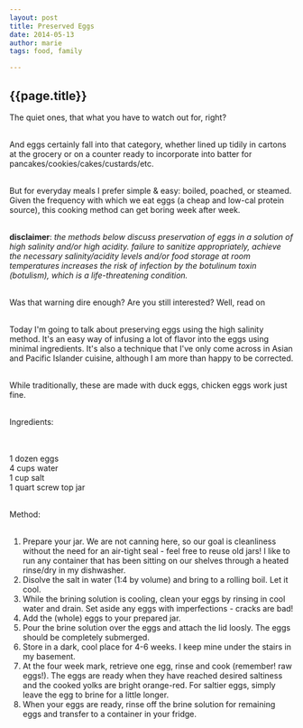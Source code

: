 ```yaml
---
layout: post
title: Preserved Eggs
date: 2014-05-13
author: marie
tags: food, family

---
```


<h2>{{page.title}}</h2>

<div id = "blockcontent">
The quiet ones, that what you have to watch out for, right? <br><br>

And eggs certainly fall into that category, whether lined up tidily in cartons
at the grocery or on a counter ready to incorporate into batter for pancakes/cookies/cakes/custards/etc. <br><br>

But for everyday meals I prefer simple & easy: boiled, poached, or steamed. Given the 
frequency with which we eat eggs (a cheap and low-cal protein source), this 
cooking method can get boring week after week. <br><br>

<b>disclaimer</b>: <i>the methods below discuss preservation of eggs in a solution 
of high salinity and/or high acidity. failure to sanitize appropriately, achieve the necessary salinity/acidity levels and/or food storage at room temperatures increases the risk of infection by the botulinum toxin (botulism), which is a life-threatening condition.</i><br><br>

Was that warning dire enough? Are you still interested? Well, read on <br><br>

Today I'm going to talk about preserving eggs using the high salinity method. It's 
an easy way of infusing a lot of flavor into the eggs using minimal ingredients.
It's also a technique that I've only come across in Asian and Pacific Islander
cuisine, although I am more than happy to be corrected.<br><br>

While traditionally, these are made with duck eggs, chicken eggs work just fine.<br><br>

Ingredients:<br><br><br>

1 dozen eggs<br>
4 cups water<br>
1 cup salt<br>
1 quart screw top jar<br><br>

Method:<br><br>


1. Prepare your jar. We are not canning here, so our goal is cleanliness without the need for an air-tight seal - feel free to reuse old jars! I like to run any container that
has been sitting on our shelves through a heated rinse/dry in my dishwasher. 
2. Disolve the salt in water (1:4 by volume) and bring to a rolling boil. Let it cool.
3. While the brining solution is cooling, clean your eggs by rinsing in cool water 
and drain. Set aside any eggs with imperfections - cracks are bad!
4. Add the (whole) eggs to your prepared jar.
5. Pour the brine solution over the eggs and attach the lid loosly. The eggs 
should be completely submerged.
6. Store in a dark, cool place for 4-6 weeks. I keep mine under the stairs in my 
basement.
7. At the four week mark, retrieve one egg, rinse and cook (remember! raw eggs!). The
eggs are ready when they have reached desired saltiness and the cooked yolks are 
bright orange-red. For saltier eggs, simply leave the egg to brine for a little 
longer.
8. When your eggs are ready, rinse off the brine solution for remaining eggs 
and transfer to a container in your fridge.



</div>